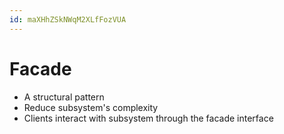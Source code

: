 ```yaml
---
id: maXHhZSkNWqM2XLfFozVUA
---
```



# Facade

* A structural pattern
* Reduce subsystem's complexity
* Clients interact with subsystem through the facade interface
